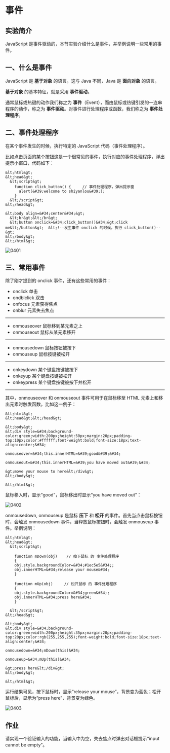 # 事件

## 实验简介

JavaScript 是事件驱动的，本节实验介绍什么是事件，并举例说明一些常用的事件。


## 一、什么是事件

JavaScript 是 **基于对象** 的语言。这与 Java 不同，Java 是 **面向对象** 的语言。

**基于对象** 的基本特征，就是采用 **事件驱动**。

通常鼠标或热键的动作我们称之为 **事件**（Event），而由鼠标或热键引发的一连串程序的动作，称之为 **事件驱动**。对事件进行处理程序或函数，我们称之为 **事件处理程序**。


## 二、事件处理程序

在某个事件发生的时候，执行特定的 JavaScript 代码（事件处理程序）。

比如点击页面的某个按钮这是一个很常见的事件，执行对应的事件处理程序，弹出提示小窗口，代码如下：

```
&lt;html&gt;
&lt;head&gt;
  &lt;script&gt;
    function click_button() {     // 事件处理程序，弹出提示窗
      alert(&#39;welcome to shiyanlou&#39;);
    }
  &lt;/script&gt;
&lt;/head&gt;

&lt;body align=&#34;center&#34;&gt;
  &lt;br&gt;&lt;/br&gt;
  &lt;button onclick=&#34;click_button()&#34;&gt;click me&lt;/button&gt;  &lt;!--发生事件 onclick 的时候，执行 click_button()--&gt;
&lt;/body&gt;
&lt;/html&gt;
```

![0401](https://dn-anything-about-doc.qbox.me/JS_2015/0401.png)

## 三、常用事件

除了刚才提到的 onclick 事件，还有这些常用的事件：

- onclick	    单击
- ondblclick	双击
- onfocus	    元素获得焦点
- onblur	    元素失去焦点

---------
- onmouseover   鼠标移到某元素之上
- onmouseout	鼠标从某元素移开

---------
- onmousedown   鼠标按钮被按下
- onmouseup     鼠标按键被松开

-------
- onkeydown     某个键盘按键被按下
- onkeyup       某个键盘按键被松开
- onkeypress	某个键盘按键被按下并松开

--------



其中，onmouseover 和 onmouseout 事件可用于在鼠标移至 HTML 元素上和移出元素时触发函数。比如这一例子：

```
&lt;html&gt;
&lt;head&gt;&lt;/head&gt;

&lt;body&gt;
&lt;div style=&#34;background-color:green;width:200px;height:50px;margin:20px;padding-top:10px;color:#ffffff;font-weight:bold;font-size:18px;text-align:center;&#34;

onmouseover=&#34;this.innerHTML=&#39;good&#39;&#34;

onmouseout=&#34;this.innerHTML=&#39;you have moved out&#39;&#34;

&gt;move your mouse to here&lt;/div&gt;
&lt;/body&gt;

&lt;/html&gt;
```

鼠标移入时，显示“good”，鼠标移出时显示“you have moved out”：

![0402](https://dn-anything-about-doc.qbox.me/JS_2015/0402.gif)



onmousedown, onmouseup 是鼠标 **压下** 和 **松开** 的事件。首先当点击鼠标按钮时，会触发 onmousedown 事件，当释放鼠标按钮时，会触发 onmouseup 事件。举例说明：

```
&lt;html&gt;
&lt;head&gt;
  &lt;script&gt;

	function mDown(obj)    // 按下鼠标 的 事件处理程序
	{
	obj.style.backgroundColor=&#34;#1ec5e5&#34;;
	obj.innerHTML=&#34;release your mouse&#34;
	}

	function mUp(obj)     // 松开鼠标 的 事件处理程序
	{
	obj.style.backgroundColor=&#34;green&#34;;
	obj.innerHTML=&#34;press here&#34;
	}

  &lt;/script&gt;
&lt;/head&gt;

&lt;body&gt;
&lt;div style=&#34;background-color:green;width:200px;height:35px;margin:20px;padding-top:20px;color:rgb(255,255,255);font-weight:bold;font-size:18px;text-align:center;&#34;

onmousedown=&#34;mDown(this)&#34;

onmouseup=&#34;mUp(this)&#34;

&gt;press here&lt;/div&gt;
&lt;/body&gt;

&lt;/html&gt;
```

运行结果可见，按下鼠标时，显示“release your mouse”，背景变为蓝色；松开鼠标后，显示为“press here”，背景变为绿色。

![0403](https://dn-anything-about-doc.qbox.me/JS_2015/0403.gif)


## 作业

请实现一个验证输入的功能，当输入中为空，失去焦点时弹出对话框提示“input cannot be empty”。
